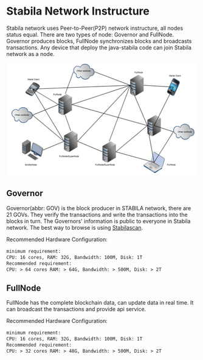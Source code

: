  # Stabila Network Instructure

Stabila network uses Peer-to-Peer(P2P) network instructure, all nodes status equal. There are two types of node: Governor and FullNode. Governor produces blocks, FullNode synchronizes blocks and broadcasts transactions. Any device that deploy the java-stabila code can join Stabila network as a node.

![image](https://raw.githubusercontent.com/stabilaprotocol/documentation-en/master/images/network.png)

## Governor

Governor(abbr: GOV) is the block producer in STABILA network, there are 21 GOVs. They verify the transactions and write the transactions into the blocks in turn. The Governors' information is public to everyone in Stabila network. The best way to browse is using [Stabilascan](https://stabilascan.org/representatives).

Recommended Hardware Configuration:

```text
minimum requirement:
CPU: 16 cores, RAM: 32G, Bandwidth: 100M, Disk: 1T
Recommended requirement:
CPU: > 64 cores RAM: > 64G, Bandwidth: > 500M, Disk: > 2T
```

## FullNode

FullNode has the complete blockchain data, can update data in real time. It can broadcast the transactions and provide api service.

Recommended Hardware Configuration:

```text
minimum requirement:
CPU: 16 cores, RAM: 32G, Bandwidth: 100M, Disk: 1T
Recommended requirement:
CPU: > 32 cores RAM: > 48G, Bandwidth: > 500M, Disk: > 2T
```